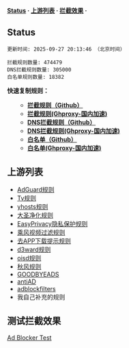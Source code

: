 <h4>
    <a href="#a">Status</a>
  <span> · </span>
    <a href="#b">上游列表</a>
  <span> · </span>
    <a href="#c">拦截效果</a>
  <span> · </span>

</div>

<h2 id="a">Status</h2>

```
更新时间: 2025-09-27 20:13:46 （北京时间） 

拦截规则数量: 474479 
DNS拦截规则数量: 305000 
白名单规则数量: 18382 
```

**快速复制规则：**
<ul>

- **[拦截规则（Github）](https://raw.githubusercontent.com/QSDR2s1d/Ad_Rules/master/rules.txt)**
- **[拦截规则(Ghproxy-国内加速)](https://ghfast.top/raw.githubusercontent.com/QSDR2s1d/Ad_Rules/master/rules.txt)**
- **[DNS拦截规则（Github）](https://raw.githubusercontent.com/QSDR2s1d/Ad_Rules/master/dns.txt)**
- **[DNS拦截规则(Ghproxy-国内加速)](https://ghfast.top/raw.githubusercontent.com/QSDR2s1d/Ad_Rules/master/dns.txt)**
- **[白名单（Github）](https://raw.githubusercontent.com/QSDR2s1d/Ad_Rules/master/allow.txt)**
- **[白名单(Ghproxy-国内加速)](https://ghfast.top/raw.githubusercontent.com/QSDR2s1d/Ad_Rules/master/allow.txt)**

</ul>

<h2 id="b">上游列表</h2>

- [AdGuard规则](https://github.com/AdguardTeam/AdguardFilters)
- [Tv规则](https://perflyst.github.io/PiHoleBlocklist/SmartTV-AGH.txt)
- [yhosts规则](https://raw.githubusercontent.com/VeleSila/yhosts/master/hosts)
- [大圣净化规则](https://raw.githubusercontent.com/jdlingyu/ad-wars/master/hosts)
- [EasyPrivacy隐私保护规则](https://easylist-downloads.adblockplus.org/easyprivacy.txt)
- [乘风视频过滤规则](https://raw.githubusercontent.com/xinggsf/Adblock-Plus-Rule/master/mv.txt)
- [去APP下载提示规则](https://raw.githubusercontent.com/Noyllopa/NoAppDownload/master/NoAppDownload.txt)
- [d3ward规则](https://raw.githubusercontent.com/d3ward/toolz/master/src/d3host.adblock)
- [oisd规则](https://small.oisd.nl/)
- [秋风规则](https://raw.githubusercontent.com/TG-Twilight/AWAvenue-Ads-Rule/main/AWAvenue-Ads-Rule.txt)
- [GOODBYEADS](https://github.com/8680/GOODBYEADS)
- [antiAD](https://github.com/privacy-protection-tools/anti-AD)
- [adblockfilters](https://github.com/217heidai/adblockfilters)
- 我自己补充的规则

<h2 id="c">测试拦截效果</h2>

[Ad Blocker Test](https://d3ward.github.io/toolz/adblock.html)
